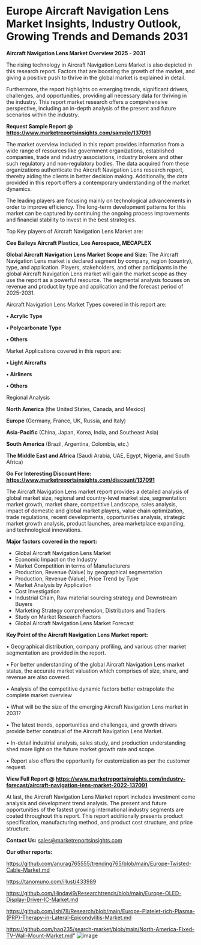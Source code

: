# Europe Aircraft Navigation Lens Market Insights, Industry Outlook, Growing Trends and Demands 2031

<Strong> Aircraft Navigation Lens Market Overview 2025 - 2031</strong>

The rising technology in Aircraft Navigation Lens Market is also depicted in this research report. Factors that are boosting the growth of the market, and giving a positive push to thrive in the global market is explained in detail.

Furthermore, the report highlights on emerging trends, significant drivers, challenges, and opportunities, providing all necessary data for thriving in the industry. This report market research offers a comprehensive perspective, including an in-depth analysis of the present and future scenarios within the industry.

<strong>Request Sample Report @ <a href=https://www.marketreportsinsights.com/sample/137091>https://www.marketreportsinsights.com/sample/137091</a></strong>

The market overview included in this report provides information from a wide range of resources like government organizations, established companies, trade and industry associations, industry brokers and other such regulatory and non-regulatory bodies. The data acquired from these organizations authenticate the Aircraft Navigation Lens research report, thereby aiding the clients in better decision making. Additionally, the data provided in this report offers a contemporary understanding of the market dynamics.

The leading players are focusing mainly on technological advancements in order to improve efficiency. The long-term development patterns for this market can be captured by continuing the ongoing process improvements and financial stability to invest in the best strategies.

Top Key players of Aircraft Navigation Lens Market are:

<strong>Cee Baileys Aircraft Plastics, Lee Aerospace, MECAPLEX</strong>

<strong><b>Global Aircraft Navigation Lens Market Scope and Size:</b></strong>
The Aircraft Navigation Lens market is declared segment by company, region (country), type, and application. Players, stakeholders, and other participants in the global Aircraft Navigation Lens market will gain the market scope as they use the report as a powerful resource. The segmental analysis focuses on revenue and product by type and application and the forecast period of 2025-2031.

Aircraft Navigation Lens Market Types covered in this report are:

<strong>• Acrylic Type

• Polycarbonate Type

• Others</strong>

Market Applications covered in this report are:

<strong>• Light Aircrafts

• Airliners

• Others</strong> 

Regional Analysis

<strong>North America</strong> (the United States, Canada, and Mexico)

<strong>Europe</strong> (Germany, France, UK, Russia, and Italy)

<strong>Asia-Pacific</strong> (China, Japan, Korea, India, and Southeast Asia)

<strong>South America</strong> (Brazil, Argentina, Colombia, etc.)

<strong>The Middle East and Africa</strong> (Saudi Arabia, UAE, Egypt, Nigeria, and South Africa)

<strong>Go For Interesting Discount Here: <a href=https://www.marketreportsinsights.com/discount/137091>https://www.marketreportsinsights.com/discount/137091</a></strong>

The Aircraft Navigation Lens market report provides a detailed analysis of global market size, regional and country-level market size, segmentation market growth, market share, competitive Landscape, sales analysis, impact of domestic and global market players, value chain optimization, trade regulations, recent developments, opportunities analysis, strategic market growth analysis, product launches, area marketplace expanding, and technological innovations.

<strong><b>Major factors covered in the report:</b></strong>
<ul>
  <li>Global Aircraft Navigation Lens Market </li>
  <li>Economic Impact on the Industry</li>
  <li>Market Competition in terms of Manufacturers</li>
  <li>Production, Revenue (Value) by geographical segmentation</li>
  <li>Production, Revenue (Value), Price Trend by Type</li>
  <li>Market Analysis by Application</li>
  <li>Cost Investigation</li>
  <li>Industrial Chain, Raw material sourcing strategy and Downstream Buyers</li>
  <li>Marketing Strategy comprehension, Distributors and Traders</li>
  <li>Study on Market Research Factors</li>
  <li>Global Aircraft Navigation Lens Market Forecast</li>
</ul>

<strong><b>Key Point of the Aircraft Navigation Lens Market report:</b></strong>

• Geographical distribution, company profiling, and various other market segmentation are provided in the report.

• For better understanding of the global Aircraft Navigation Lens market status, the accurate market valuation which comprises of size, share, and revenue are also covered.

• Analysis of the competitive dynamic factors better extrapolate the complete market overview

• What will be the size of the emerging Aircraft Navigation Lens market in 2031?

• The latest trends, opportunities and challenges, and growth drivers provide better construal of the Aircraft Navigation Lens Market.

• In-detail industrial analysis, sales study, and production understanding shed more light on the future market growth rate and scope.

• Report also offers the opportunity for customization as per the customer request.

<strong><b>View Full Report @ <a href=https://www.marketreportsinsights.com/industry-forecast/aircraft-navigation-lens-market-2022-137091>https://www.marketreportsinsights.com/industry-forecast/aircraft-navigation-lens-market-2022-137091</a></b></strong>


At last, the Aircraft Navigation Lens Market report includes investment come analysis and development trend analysis. The present and future opportunities of the fastest growing international industry segments are coated throughout this report. This report additionally presents product specification, manufacturing method, and product cost structure, and price structure.

<strong>Contact Us:</strong>
sales@marketreportsinsights.com

<strong>Our other reports:</strong>

<a href=https://github.com/anurag765555/trending765/blob/main/Europe-Twisted-Cable-Market.md>https://github.com/anurag765555/trending765/blob/main/Europe-Twisted-Cable-Market.md</a>

<a href=https://tanomuno.com/illust/433989>https://tanomuno.com/illust/433989</a>

<a href=https://github.com/Hindavi9/Researchtrends/blob/main/Europe-OLED-Display-Driver-IC-Market.md>https://github.com/Hindavi9/Researchtrends/blob/main/Europe-OLED-Display-Driver-IC-Market.md</a>

<a href=https://github.com/Ishi78/Research/blob/main/Europe-Platelet-rich-Plasma-(PRP)-Therapy-in-Lateral-Epicondylitis-Market.md>https://github.com/Ishi78/Research/blob/main/Europe-Platelet-rich-Plasma-(PRP)-Therapy-in-Lateral-Epicondylitis-Market.md</a>

<a href=https://github.com/haq235/search-market/blob/main/North-America-Fixed-TV-Wall-Mount-Market.md>https://github.com/haq235/search-market/blob/main/North-America-Fixed-TV-Wall-Mount-Market.md</a>"
![image](https://github.com/user-attachments/assets/25299b70-d014-40f8-8c1a-75245ffe27ca)
